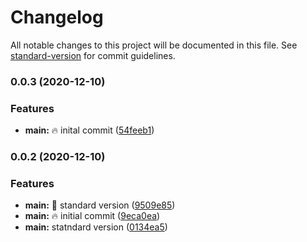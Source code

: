 # Changelog

All notable changes to this project will be documented in this file. See [standard-version](https://github.com/conventional-changelog/standard-version) for commit guidelines.

### 0.0.3 (2020-12-10)


### Features

* **main:** :fire: inital commit ([54feeb1](https://github.com/imran-ib/video-chat-editor-server/commit/54feeb1dd37d3e584c67dacf4d728b1bc75bcdef))

### 0.0.2 (2020-12-10)


### Features

* **main:** :bug: standard version ([9509e85](https://github.com/imran-ib/video-chat-editor/commit/9509e854696e5b50b39d17d638cc7317cce3de21))
* **main:** :fire: initial commit ([9eca0ea](https://github.com/imran-ib/video-chat-editor/commit/9eca0eaab677d1c6878a38dc7fed9c16e6ad5dc6))
* **main:** statndard version ([0134ea5](https://github.com/imran-ib/video-chat-editor/commit/0134ea56ec204d531cc8945f30b8e5edeeb2b843))
